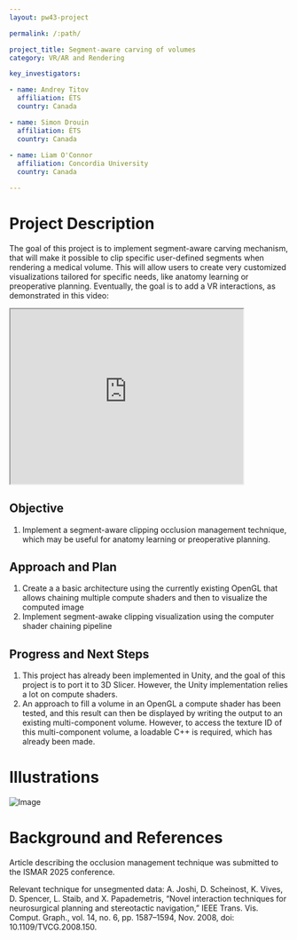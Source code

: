 ```yaml
---
layout: pw43-project

permalink: /:path/

project_title: Segment-aware carving of volumes
category: VR/AR and Rendering

key_investigators:

- name: Andrey Titov
  affiliation: ÉTS
  country: Canada

- name: Simon Drouin
  affiliation: ÉTS
  country: Canada
  
- name: Liam O'Connor
  affiliation: Concordia University
  country: Canada

---
```


# Project Description

<!-- Add a short paragraph describing the project. -->


The goal of this project is to implement segment-aware carving mechanism, that will make it possible to clip specific user-defined segments when rendering a medical volume. This will allow users to create very customized visualizations tailored for specific needs, like anatomy learning or preoperative planning. Eventually, the goal is to add a VR interactions, as demonstrated in this video:


<iframe width="420" height="315" src="https://www.youtube.com/embed/YFl7LF5hWxI">
</iframe>



## Objective

<!-- Describe here WHAT you would like to achieve (what you will have as end result). -->


1. Implement a segment-aware clipping occlusion management technique, which may be useful for anatomy learning or preoperative planning.



## Approach and Plan

<!-- Describe here HOW you would like to achieve the objectives stated above. -->


1. Create a a basic architecture using the currently existing OpenGL that allows chaining multiple compute shaders and then to visualize the computed image
2. Implement segment-awake clipping visualization using the computer shader chaining pipeline




## Progress and Next Steps

<!-- Update this section as you make progress, describing of what you have ACTUALLY DONE.
     If there are specific steps that you could not complete then you can describe them here, too. -->


1. This project has already been implemented in Unity, and the goal of this project is to port it to 3D Slicer. However, the Unity implementation relies a lot on compute shaders.
2. An approach to fill a volume in an OpenGL a compute shader has been tested, and this result can then be displayed by writing the output to an existing multi-component volume. However, to access the texture ID of this multi-component volume, a loadable C++ is required, which has already been made.




# Illustrations

<!-- Add pictures and links to videos that demonstrate what has been accomplished. -->


![Image](https://github.com/user-attachments/assets/e2d313f4-ea24-4636-8af8-4f04d3598e6e)



# Background and References

<!-- If you developed any software, include link to the source code repository.
     If possible, also add links to sample data, and to any relevant publications. -->


Article describing the occlusion management technique was submitted to the ISMAR 2025 conference.

Relevant technique for unsegmented data: A. Joshi, D. Scheinost, K. Vives, D. Spencer, L. Staib, and X. Papademetris, “Novel interaction techniques for neurosurgical planning and stereotactic navigation,” IEEE Trans. Vis. Comput. Graph., vol. 14, no. 6, pp. 1587–1594, Nov. 2008, doi: 10.1109/TVCG.2008.150.

